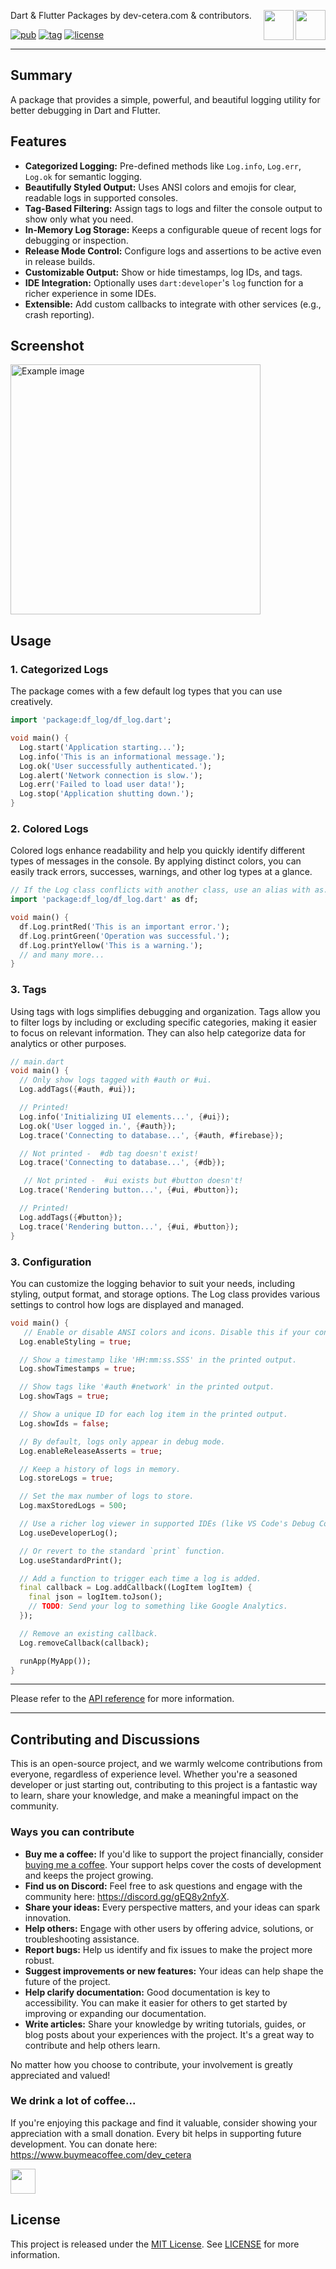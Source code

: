 <a href="https://www.buymeacoffee.com/dev_cetera" target="_blank"><img align="right" src="https://cdn.buymeacoffee.com/buttons/default-orange.png" height="48"></a>
<a href="https://discord.gg/gEQ8y2nfyX" target="_blank"><img align="right" src="https://raw.githubusercontent.com/dev-cetera/resources/refs/heads/main/assets/discord_icon/discord_icon.svg" height="48"></a>

Dart & Flutter Packages by dev-cetera.com & contributors.

[![pub](https://img.shields.io/pub/v/df_log.svg)](https://pub.dev/packages/df_log)
[![tag](https://img.shields.io/badge/tag-v0.3.13+1-purple)](https://github.com/dev-cetera/df_log/tree/v0.3.13+1)
[![license](https://img.shields.io/badge/license-MIT-blue.svg)](https://raw.githubusercontent.com/dev-cetera/df_log/main/LICENSE)

---

<!-- BEGIN _README_CONTENT -->

## Summary

A package that provides a simple, powerful, and beautiful logging utility for better debugging in Dart and Flutter.

## Features

- **Categorized Logging:** Pre-defined methods like `Log.info`, `Log.err`, `Log.ok` for semantic logging.
- **Beautifully Styled Output:** Uses ANSI colors and emojis for clear, readable logs in supported consoles.
- **Tag-Based Filtering:** Assign tags to logs and filter the console output to show only what you need.
- **In-Memory Log Storage:** Keeps a configurable queue of recent logs for debugging or inspection.
- **Release Mode Control:** Configure logs and assertions to be active even in release builds.
- **Customizable Output:** Show or hide timestamps, log IDs, and tags.
- **IDE Integration:** Optionally uses `dart:developer`'s `log` function for a richer experience in some IDEs.
- **Extensible:** Add custom callbacks to integrate with other services (e.g., crash reporting).

## Screenshot

<img src="https://raw.githubusercontent.com/dev-cetera/df_log/main/example/example.png" alt="Example image" width="400">

## Usage

### 1. Categorized Logs

The package comes with a few default log types that you can use creatively.

```dart
import 'package:df_log/df_log.dart';

void main() {
  Log.start('Application starting...');
  Log.info('This is an informational message.');
  Log.ok('User successfully authenticated.');
  Log.alert('Network connection is slow.');
  Log.err('Failed to load user data!');
  Log.stop('Application shutting down.');
}
```

### 2. Colored Logs

Colored logs enhance readability and help you quickly identify different types of messages in the console. By applying distinct colors, you can easily track errors, successes, warnings, and other log types at a glance.

```dart
// If the Log class conflicts with another class, use an alias with as.
import 'package:df_log/df_log.dart' as df;

void main() {
  df.Log.printRed('This is an important error.');
  df.Log.printGreen('Operation was successful.');
  df.Log.printYellow('This is a warning.');
  // and many more...
}
```

### 3. Tags

Using tags with logs simplifies debugging and organization. Tags allow you to filter logs by including or excluding specific categories, making it easier to focus on relevant information. They can also help categorize data for analytics or other purposes.

```dart
// main.dart
void main() {
  // Only show logs tagged with #auth or #ui.
  Log.addTags({#auth, #ui});

  // Printed!
  Log.info('Initializing UI elements...', {#ui});
  Log.ok('User logged in.', {#auth});
  Log.trace('Connecting to database...', {#auth, #firebase});

  // Not printed -  #db tag doesn't exist!
  Log.trace('Connecting to database...', {#db});

   // Not printed -  #ui exists but #button doesn't!
  Log.trace('Rendering button...', {#ui, #button});

  // Printed!
  Log.addTags({#button});
  Log.trace('Rendering button...', {#ui, #button});
}
```

### 3. Configuration

You can customize the logging behavior to suit your needs, including styling, output format, and storage options. The Log class provides various settings to control how logs are displayed and managed.

```dart
void main() {
   // Enable or disable ANSI colors and icons. Disable this if your console doesn't support it.
  Log.enableStyling = true;

  // Show a timestamp like 'HH:mm:ss.SSS' in the printed output.
  Log.showTimestamps = true;

  // Show tags like '#auth #network' in the printed output.
  Log.showTags = true;

  // Show a unique ID for each log item in the printed output.
  Log.showIds = false;

  // By default, logs only appear in debug mode.
  Log.enableReleaseAsserts = true;

  // Keep a history of logs in memory.
  Log.storeLogs = true;

  // Set the max number of logs to store.
  Log.maxStoredLogs = 500;

  // Use a richer log viewer in supported IDEs (like VS Code's Debug Console).
  Log.useDeveloperLog();

  // Or revert to the standard `print` function.
  Log.useStandardPrint();

  // Add a function to trigger each time a log is added.
  final callback = Log.addCallback((LogItem logItem) {
    final json = logItem.toJson();
    // TODO: Send your log to something like Google Analytics.
  });

  // Remove an existing callback.
  Log.removeCallback(callback);

  runApp(MyApp());
}
```

<!-- END _README_CONTENT -->

---

Please refer to the [API reference](https://pub.dev/documentation/df_log/) for more information.

---

## Contributing and Discussions

This is an open-source project, and we warmly welcome contributions from everyone, regardless of experience level. Whether you're a seasoned developer or just starting out, contributing to this project is a fantastic way to learn, share your knowledge, and make a meaningful impact on the community.

### Ways you can contribute

- **Buy me a coffee:** If you'd like to support the project financially, consider [buying me a coffee](https://www.buymeacoffee.com/dev_cetera). Your support helps cover the costs of development and keeps the project growing.
- **Find us on Discord:** Feel free to ask questions and engage with the community here: https://discord.gg/gEQ8y2nfyX.
- **Share your ideas:** Every perspective matters, and your ideas can spark innovation.
- **Help others:** Engage with other users by offering advice, solutions, or troubleshooting assistance.
- **Report bugs:** Help us identify and fix issues to make the project more robust.
- **Suggest improvements or new features:** Your ideas can help shape the future of the project.
- **Help clarify documentation:** Good documentation is key to accessibility. You can make it easier for others to get started by improving or expanding our documentation.
- **Write articles:** Share your knowledge by writing tutorials, guides, or blog posts about your experiences with the project. It's a great way to contribute and help others learn.

No matter how you choose to contribute, your involvement is greatly appreciated and valued!

### We drink a lot of coffee...

If you're enjoying this package and find it valuable, consider showing your appreciation with a small donation. Every bit helps in supporting future development. You can donate here: https://www.buymeacoffee.com/dev_cetera

<a href="https://www.buymeacoffee.com/dev_cetera" target="_blank"><img src="https://cdn.buymeacoffee.com/buttons/default-orange.png" height="40"></a>

## License

This project is released under the [MIT License](https://raw.githubusercontent.com/dev-cetera/df_log/main/LICENSE). See [LICENSE](https://raw.githubusercontent.com/dev-cetera/df_log/main/LICENSE) for more information.
